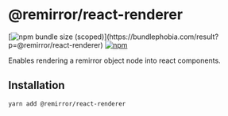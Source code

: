 # @remirror/react-renderer

[![npm bundle size (scoped)](https://img.shields.io/bundlephobia/minzip/@remirror/react-renderer.svg?)](https://bundlephobia.com/result?p=@remirror/react-renderer)
[![npm](https://img.shields.io/npm/dm/@remirror/react-renderer.svg?&logo=npm)](https://www.npmjs.com/package/@remirror/react-renderer)

Enables rendering a remirror object node into react components.

## Installation

```bash
yarn add @remirror/react-renderer
```
